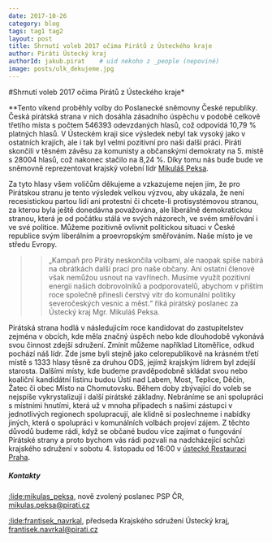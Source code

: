```yaml
---
date: 2017-10-26
category: blog
tags: tag1 tag2
layout: post
title: Shrnutí voleb 2017 očima Pirátů z Ústeckého kraje
author: Piráti Ústecký kraj
authorId: jakub.pirat    # uid nekoho z _people (nepoviné)
image: posts/ulk_dekujeme.jpg
---
```


         
#Shrnutí voleb 2017 očima Pirátů z Ústeckého kraje*

**Tento víkend proběhly volby do Poslanecké sněmovny České republiky. Česká pirátská strana v nich dosáhla zásadního úspěchu v podobě celkově třetího místa s počtem 546393 odevzdaných hlasů, což odpovídá 10,79 % platných hlasů. V Ústeckém kraji sice výsledek nebyl tak vysoký jako v ostatních krajích, ale i tak byl velmi pozitivní pro naši další práci. Piráti skončili v těsném závěsu za komunisty a občanskými demokraty  na 5. místě s 28004 hlasů, což nakonec stačilo na 8,24 %. Díky tomu nás bude bude ve sněmovně reprezentovat krajský volební lídr [Mikuláš Peksa](/lide/mikulas_peksa).


 Za tyto hlasy všem voličům děkujeme a vzkazujeme nejen jim, že pro Pirátskou stranu je tento výsledek velkou výzvou, aby ukázala, že není recesistickou partou lidí ani protestní či chcete-li protisystémovou stranou, za kterou byla ještě donedávna považována, ale liberálně demokratickou stranou, která je od počátku  stálá ve svých názorech, ve svém směřování i ve své politice. Můžeme pozitivně ovlivnit politickou situaci v České republice svým  liberálním a proevropským směřováním. Naše místo je ve středu Evropy. 

>>„Kampaň pro Piráty neskončila volbami, ale naopak spíše nabírá na obrátkách další prací pro naše občany. Ani ostatní členové však nemůžou usnout na vavřínech. Musíme využít pozitivní energii našich dobrovolníků a podporovatelů, abychom v příštím roce společně přinesli čerstvý vítr do komunální politiky severočeských vesnic a měst.“ řiká pirátský poslanec za Ústecký kraj Mgr. Mikuláš Peksa.

Pirátská strana hodlá v následujicím roce kandidovat do zastupitelstev zejména v obcích, kde měla značný úspěch nebo kde dlouhodobě vykonává svou činnost zdejší sdružení. Zmínit můžeme například Litoměřice, odkud pochází náš lídr. Zde jsme byli stejně jako celorepublikově na krásném třetí místě s 1333 hlasy těsně za druhou ODS, jejímž krajským lídrem byl zdejší starosta. Dalšími místy, kde budeme pravděpodobně skládat svou nebo koaliční kandidátní listinu budou Ústí nad Labem, Most, Teplice, Děčín, Žatec či obec Místo na Chomutovsku. Během doby zbývající do voleb se nejspíše vykrystalizují i další pirátské základny. Nebráníme se ani spolupráci s místními hnutími, která už v mnoha případech s našimi zástupci v jednotlivých regionech spolupracují, ale klidně si poslechneme i nabídky jiných, která o spolupráci v komunálních volbách projeví zájem. Z těchto důvodů budeme rádi, když se občané budou více zajímat o fungování Pirátské strany a proto bychom vás rádi pozvali na nadcházející schůzi krajského sdružení v sobotu 4. listopadu od 16:00 v [ústecké Restauraci Praha](https///www.facebook.com/Restaurace-PRAHA-550303904999928/).

##### Kontakty

[:lide:mikulas_peksa](/lide/mikulas_peksa), nově zvolený poslanec PSP ČR, mikulas.peksa@pirati.cz

[:lide:frantisek_navrkal](/lide/frantisek_navrkal), předseda Krajského sdružení Ústecký kraj, frantisek.navrkal@pirati.cz

